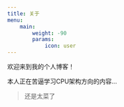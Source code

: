 ```yaml
---
title: 关于
menu:
    main: 
        weight: -90
        params:
            icon: user
---
```


欢迎来到我的个人博客！

本人正在苦逼学习CPU架构方向的内容...

> 还是太菜了